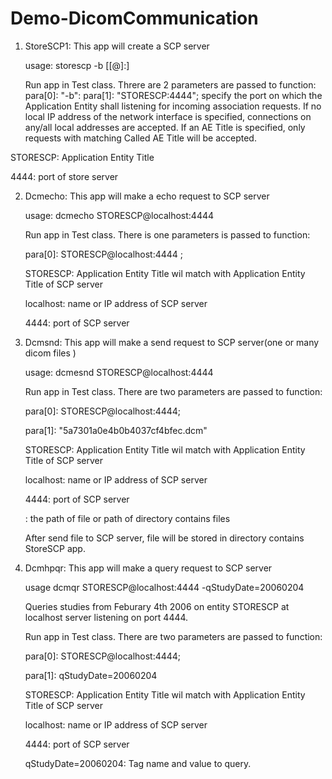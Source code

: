 # Demo-DicomCommunication
1. StoreSCP1: This app will create a SCP server

   usage: storescp -b [<aet>[@<ip>]:]<port>
   
   Run app in Test class. Threre are 2 parameters are passed to function:
      para[0]: "-b": 
      para[1]: "STORESCP:4444"; specify the port on which the Application Entity shall listening for incoming association requests. If         no local IP address of the network interface is specified, connections on any/all local addresses are accepted. If an AE Title is       specified, only requests with matching Called AE Title will be accepted. 
   
  STORESCP: Application Entity Title
  
  4444: port of store server
  
2. Dcmecho: This app will make a echo request to SCP server

   usage: dcmecho STORESCP@localhost:4444
 
   Run app in Test class. There is one parameters is passed to function:
   
      para[0]: STORESCP@localhost:4444 ; 
   
      STORESCP: Application Entity Title wil match with Application Entity Title of SCP server
   
      localhost: name or IP address of SCP server
   
      4444: port of SCP server
   
3. Dcmsnd: This app will make a send request to SCP server(one or many dicom files )

   usage: dcmesnd STORESCP@localhost:4444 <path of file>
   
   Run app in Test class. There are two parameters are passed to function:
   
      para[0]: STORESCP@localhost:4444;
   
      para[1]: "5a7301a0e4b0b4037cf4bfec.dcm"
   
      STORESCP: Application Entity Title wil match with Application Entity Title of SCP server
   
      localhost: name or IP address of SCP server
   
      4444: port of SCP server
   
      <path of file>: the path of file or path of directory contains files
   
   After send file to SCP server, file will be stored in directory contains StoreSCP app.
   
 4. Dcmhpqr: This app will make a query request to SCP server
   
    usage dcmqr STORESCP@localhost:4444 -qStudyDate=20060204
     
    Queries studies from Feburary 4th 2006 on entity STORESCP at localhost server listening on port 4444.
      
     Run app in Test class. There are two parameters are passed to function:
     
      para[0]: STORESCP@localhost:4444;
      
      para[1]: qStudyDate=20060204

      STORESCP: Application Entity Title wil match with Application Entity Title of SCP server
   
      localhost: name or IP address of SCP server
      
      4444: port of SCP server
      
      qStudyDate=20060204: Tag name and value to query.
      
